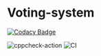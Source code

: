 # Voting-system

[![Codacy Badge](https://api.codacy.com/project/badge/Grade/c4a41f8f1d9d49098482ab59d1e9ba85)](https://app.codacy.com/gh/99002775/Voting-system?utm_source=github.com&utm_medium=referral&utm_content=99002775/Voting-system&utm_campaign=Badge_Grade)

![cppcheck-action](https://github.com/99002775/Voting-system/workflows/cppcheck-action/badge.svg)
![CI](https://github.com/99002775/Voting-system/workflows/CI/badge.svg)
